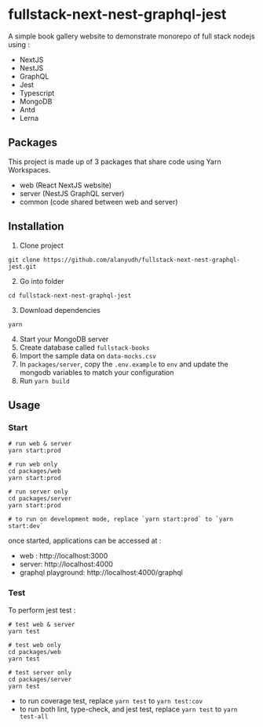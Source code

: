 # fullstack-next-nest-graphql-jest

A simple book gallery website to demonstrate monorepo of full stack nodejs using :

- NextJS
- NestJS
- GraphQL
- Jest
- Typescript
- MongoDB
- Antd
- Lerna

## Packages

This project is made up of 3 packages that share code using Yarn Workspaces.

- web (React NextJS website)
- server (NestJS GraphQL server)
- common (code shared between web and server)

## Installation

1. Clone project

```
git clone https://github.com/alanyudh/fullstack-next-nest-graphql-jest.git
```

2. Go into folder

```
cd fullstack-next-nest-graphql-jest
```

3. Download dependencies

```
yarn
```

4. Start your MongoDB server
5. Create database called `fullstack-books`
6. Import the sample data on `data-mocks.csv`
7. In `packages/server`, copy the `.env.example` to `env` and update the mongodb variables to match your configuration
8. Run `yarn build`

## Usage

### Start

```
# run web & server
yarn start:prod

# run web only
cd packages/web
yarn start:prod

# run server only
cd packages/server
yarn start:prod

# to run on development mode, replace `yarn start:prod` to `yarn start:dev`
```

once started, applications can be accessed at :

- web : http://localhost:3000
- server: http://localhost:4000
- graphql playground: http://localhost:4000/graphql

### Test

To perform jest test :

```
# test web & server
yarn test

# test web only
cd packages/web
yarn test

# test server only
cd packages/server
yarn test
```

- to run coverage test, replace `yarn test` to `yarn test:cov`
- to run both lint, type-check, and jest test, replace `yarn test` to `yarn test-all`
